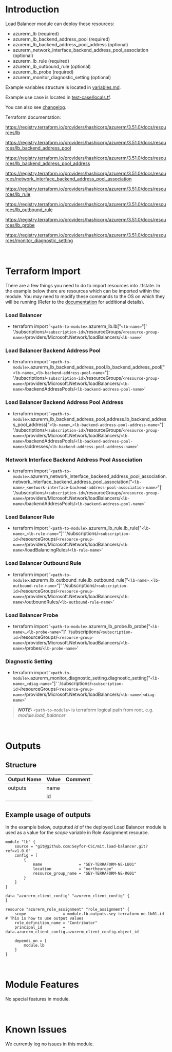 # Introduction
Load Balancer module can deploy these resources:
* azurerm_lb (required)
* azurerm_lb_backend_address_pool (required)
* azurerm_lb_backend_address_pool_address (optional)
* azurerm_network_interface_backend_address_pool_association (optional)
* azurerm_lb_rule (required)
* azurerm_lb_outbound_rule (optional)
* azurerm_lb_probe (required)
* azurerm_monitor_diagnostic_setting (optional)

Example variables structure is located in [variables.md](variables.md).

Example use case is located in [test-case/locals.tf](test-case/locals.tf).

You can also see [changelog](changelog.md).

Terraform documentation:

https://registry.terraform.io/providers/hashicorp/azurerm/3.51.0/docs/resources/lb

https://registry.terraform.io/providers/hashicorp/azurerm/3.51.0/docs/resources/lb_backend_address_pool

https://registry.terraform.io/providers/hashicorp/azurerm/3.51.0/docs/resources/lb_backend_address_pool_address

https://registry.terraform.io/providers/hashicorp/azurerm/3.51.0/docs/resources/network_interface_backend_address_pool_association

https://registry.terraform.io/providers/hashicorp/azurerm/3.51.0/docs/resources/lb_rule

https://registry.terraform.io/providers/hashicorp/azurerm/3.51.0/docs/resources/lb_outbound_rule

https://registry.terraform.io/providers/hashicorp/azurerm/3.51.0/docs/resources/lb_probe

https://registry.terraform.io/providers/hashicorp/azurerm/3.51.0/docs/resources/monitor_diagnostic_setting

&nbsp;

# Terraform Import
There are a few things you need to do to import resources into .tfstate. In the example below there are resources which can be imported within the module. You may need to modify these commands to the OS on which they will be running (Refer to the [documentation](https://developer.hashicorp.com/terraform/cli/commands/import#example-import-into-resource-configured-with-for_each) for additional details).
### Load Balancer
* terraform import '`<path-to-module>`.azurerm_lb.lb["`<lb-name>`"]' '/subscriptions/`<subscription-id>`/resourceGroups/`<resource-group-name>`/providers/Microsoft.Network/loadBalancers/`<lb-name>`'
### Load Balancer Backend Address Pool
* terraform import '`<path-to-module>`.azurerm_lb_backend_address_pool.lb_backend_address_pool["`<lb-name>`_`<lb-backend-address-pool-name>`"]' '/subscriptions/`<subscription-id>`/resourceGroups/`<resource-group-name>`/providers/Microsoft.Network/loadBalancers/`<lb-name>`/backendAddressPools/`<lb-backend-address-pool-name>`'
### Load Balancer Backend Address Pool Address
* terraform import '`<path-to-module>`.azurerm_lb_backend_address_pool_address.lb_backend_address_pool_address["`<lb-name>`_`<lb-backend-address-pool-address-name>`"]' '/subscriptions/`<subscription-id>`/resourceGroups/`<resource-group-name>`/providers/Microsoft.Network/loadBalancers/`<lb-name>`/backendAddressPools/`<lb-backend-address-pool-name>`/addresses/`<lb-backend-address-pool-address-name>`'
### Network Interface Backend Address Pool Association
* terraform import '`<path-to-module>`.azurerm_network_interface_backend_address_pool_association.network_interface_backend_address_pool_association["`<lb-name>`_`<network-interface-backend-address-pool-association-name>`"]' '/subscriptions/`<subscription-id>`/resourceGroups/`<resource-group-name>`/providers/Microsoft.Network/loadBalancers/`<lb-name>`/backendAddressPools/`<lb-backend-address-pool-name>`'
### Load Balancer Rule
* terraform import '`<path-to-module>`.azurerm_lb_rule.lb_rule["`<lb-name>`_`<lb-rule-name>`"]' '/subscriptions/`<subscription-id>`/resourceGroups/`<resource-group-name>`/providers/Microsoft.Network/loadBalancers/`<lb-name>`/loadBalancingRules/`<lb-rule-name>`'
### Load Balancer Outbound Rule
* terraform import '`<path-to-module>`.azurerm_lb_outbound_rule.lb_outbound_rule["`<lb-name>`_`<lb-outbound-rule-name>`"]' '/subscriptions/`<subscription-id>`/resourceGroups/`<resource-group-name>`/providers/Microsoft.Network/loadBalancers/`<lb-name>`/outboundRules/`<lb-outbound-rule-name>`'
### Load Balancer Probe
* terraform import '`<path-to-module>`.azurerm_lb_probe.lb_probe["`<lb-name>`_`<lb-probe-name>`"]' '/subscriptions/`<subscription-id>`/resourceGroups/`<resource-group-name>`/providers/Microsoft.Network/loadBalancers/`<lb-name>`/probes/`<lb-probe-name>`'
### Diagnostic Setting
* terraform import '`<path-to-module>`.azurerm_monitor_diagnostic_setting.diagnostic_setting["`<lb-name>`_`<diag-name>`"]' '/subscriptions/`<subscription-id>`/resourceGroups/`<resource-group-name>`/providers/Microsoft.Network/loadBalancers/`<lb-name>`|`<diag-name>`'

 > **_NOTE:_** `<path-to-module>` is terraform logical path from root. e.g. _module.load\_balancer_

&nbsp;

# Outputs
## Structure

| Output Name | Value        | Comment                                              |
| ----------- | ------------ | ---------------------------------------------------- |
| outputs     | name         |                                                      |
|             | id           |                                                      |

## Example usage of outputs
In the example below, outputted _id_ of the deployed Load Balancer module is used as a value for the _scope_ variable in Role Assignment resource.
```
module "lb" {
    source = "git@github.com:Seyfor-CSC/mit.load-balancer.git?ref=v1.0.0"
    config = [
        {
            name                = "SEY-TERRAFORM-NE-LB01"
            location            = "northeurope"
            resource_group_name = "SEY-TERRAFORM-NE-RG01"
        }
    ]
}

data "azurerm_client_config" "azurerm_client_config" {
}

resource "azurerm_role_assignment" "role_assignment" {
    scope                = module.lb.outputs.sey-terraform-ne-lb01.id # This is how to use output values
    role_definition_name = "Contributor"
    principal_id         = data.azurerm_client_config.azurerm_client_config.object_id

    depends_on = [
        module.lb
    ]
}
```

&nbsp;

# Module Features
No special features in module.

&nbsp;

# Known Issues
We currently log no issues in this module.